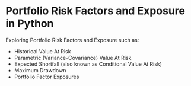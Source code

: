 # Portfolio Risk Factors and Exposure in Python
 Exploring Portfolio Risk Factors and Exposure such as:
 - Historical Value At Risk
 - Parametric (Variance-Covariance) Value At Risk
 - Expected Shortfall (also known as Conditional Value At Risk)
 - Maximum Drawdown
 - Portfolio Factor Exposures
